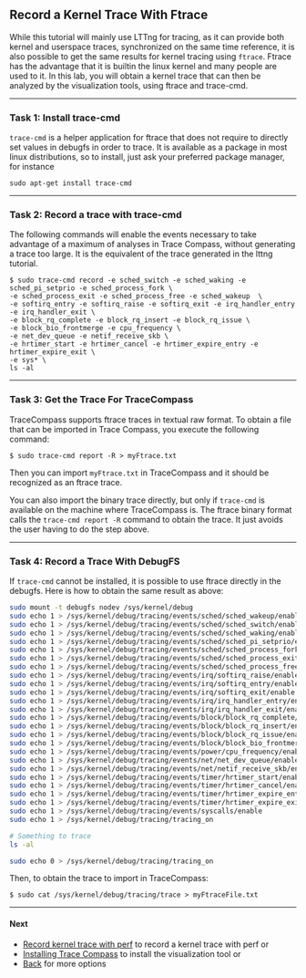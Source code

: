 ## Record a Kernel Trace With Ftrace

While this tutorial will mainly use LTTng for tracing, as it can provide both kernel and userspace traces, synchronized on the same time reference, it is also possible to get the same results for kernel tracing using `ftrace`. Ftrace has the advantage that it is builtin the linux kernel and many people are used to it. In this lab, you will obtain a kernel trace that can then be analyzed by the visualization tools, using ftrace and trace-cmd.

- - -

### Task 1: Install trace-cmd

`trace-cmd` is a helper application for ftrace that does not require to directly set values in debugfs in order to trace. It is available as a package in most linux distributions, so to install, just ask your preferred package manager, for instance

```
sudo apt-get install trace-cmd
```

- - -

### Task 2: Record a trace with trace-cmd

The following commands will enable the events necessary to take advantage of a maximum of analyses in Trace Compass, without generating a trace too large. It is the equivalent of the trace generated in the lttng tutorial.

```
$ sudo trace-cmd record -e sched_switch -e sched_waking -e sched_pi_setprio -e sched_process_fork \
-e sched_process_exit -e sched_process_free -e sched_wakeup  \
-e softirq_entry -e softirq_raise -e softirq_exit -e irq_handler_entry -e irq_handler_exit \
-e block_rq_complete -e block_rq_insert -e block_rq_issue \
-e block_bio_frontmerge -e cpu_frequency \
-e net_dev_queue -e netif_receive_skb \
-e hrtimer_start -e hrtimer_cancel -e hrtimer_expire_entry -e hrtimer_expire_exit \
-e sys* \
ls -al
```

- - -

### Task 3: Get the Trace For TraceCompass

TraceCompass supports ftrace traces in textual raw format. To obtain a file that can be imported in Trace Compass, you execute the following command:

```
$ sudo trace-cmd report -R > myFtrace.txt
```

Then you can import `myFtrace.txt` in TraceCompass and it should be recognized as an ftrace trace.

You can also import the binary trace directly, but only if `trace-cmd` is available on the machine where TraceCompass is. The ftrace binary format calls the `trace-cmd report -R` command to obtain the trace. It just avoids the user having to do the step above.

- - -

### Task 4: Record a Trace With DebugFS

If `trace-cmd` cannot be installed, it is possible to use ftrace directly in the debugfs. Here is how to obtain the same result as above:

```bash
sudo mount -t debugfs nodev /sys/kernel/debug
sudo echo 1 > /sys/kernel/debug/tracing/events/sched/sched_wakeup/enable
sudo echo 1 > /sys/kernel/debug/tracing/events/sched/sched_switch/enable
sudo echo 1 > /sys/kernel/debug/tracing/events/sched/sched_waking/enable
sudo echo 1 > /sys/kernel/debug/tracing/events/sched/sched_pi_setprio/enable
sudo echo 1 > /sys/kernel/debug/tracing/events/sched/sched_process_fork/enable
sudo echo 1 > /sys/kernel/debug/tracing/events/sched/sched_process_exit/enable
sudo echo 1 > /sys/kernel/debug/tracing/events/sched/sched_process_free/enable
sudo echo 1 > /sys/kernel/debug/tracing/events/irq/softirq_raise/enable
sudo echo 1 > /sys/kernel/debug/tracing/events/irq/softirq_entry/enable
sudo echo 1 > /sys/kernel/debug/tracing/events/irq/softirq_exit/enable
sudo echo 1 > /sys/kernel/debug/tracing/events/irq/irq_handler_entry/enable
sudo echo 1 > /sys/kernel/debug/tracing/events/irq/irq_handler_exit/enable
sudo echo 1 > /sys/kernel/debug/tracing/events/block/block_rq_complete/enable
sudo echo 1 > /sys/kernel/debug/tracing/events/block/block_rq_insert/enable
sudo echo 1 > /sys/kernel/debug/tracing/events/block/block_rq_issue/enable
sudo echo 1 > /sys/kernel/debug/tracing/events/block/block_bio_frontmerge/enable
sudo echo 1 > /sys/kernel/debug/tracing/events/power/cpu_frequency/enable
sudo echo 1 > /sys/kernel/debug/tracing/events/net/net_dev_queue/enable
sudo echo 1 > /sys/kernel/debug/tracing/events/net/netif_receive_skb/enable
sudo echo 1 > /sys/kernel/debug/tracing/events/timer/hrtimer_start/enable
sudo echo 1 > /sys/kernel/debug/tracing/events/timer/hrtimer_cancel/enable
sudo echo 1 > /sys/kernel/debug/tracing/events/timer/hrtimer_expire_entry/enable
sudo echo 1 > /sys/kernel/debug/tracing/events/timer/hrtimer_expire_exit/enable
sudo echo 1 > /sys/kernel/debug/tracing/events/syscalls/enable
sudo echo 1 > /sys/kernel/debug/tracing/tracing_on

# Something to trace
ls -al

sudo echo 0 > /sys/kernel/debug/tracing/tracing_on
```

Then, to obtain the trace to import in TraceCompass:

```
$ sudo cat /sys/kernel/debug/tracing/trace > myFtraceFile.txt
```

- - -

#### Next

* [Record kernel trace with perf](../005-record-kernel-trace-perf) to record a kernel trace with perf
or
* [Installing Trace Compass](../006-installing-tracecompass) to install the visualization tool
or
* [Back](../) for more options
